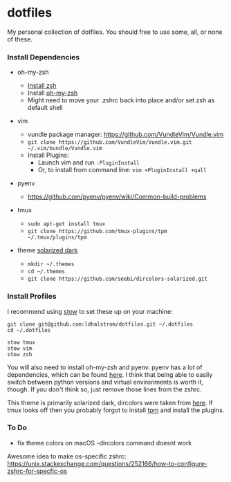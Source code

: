 # dotfiles

My personal collection of dotfiles. You should free to use some, all, or none of these.

### Install Dependencies
- oh-my-zsh
    - [Install zsh](https://github.com/ohmyzsh/ohmyzsh/wiki/Installing-ZSH)
    - Install [oh-my-zsh](https://ohmyz.sh/#install)
    - Might need to move your .zshrc back into place and/or set zsh as default shell
- vim
    - vundle package manager: https://github.com/VundleVim/Vundle.vim
    - `git clone https://github.com/VundleVim/Vundle.vim.git ~/.vim/bundle/Vundle.vim`
    - Install Plugins:
        - Launch vim and run `:PluginInstall`
        - Or, to install from command line: `vim +PluginInstall +qall`
- pyenv
    - https://github.com/pyenv/pyenv/wiki/Common-build-problems
- tmux
    - `sudo apt-get install tmux`
    - `git clone https://github.com/tmux-plugins/tpm ~/.tmux/plugins/tpm`

- theme [solarized dark](https://github.com/seebi/dircolors-solarized)
    - `mkdir ~/.themes`
    - `cd ~/.themes`
    - `git clone https://github.com/seebi/dircolors-solarized.git`

### Install Profiles

I recommend using [stow](https://www.gnu.org/software/stow/) to set these up on your machine:

```
git clone git@github.com:ldhalstrom/dotfiles.git ~/.dotfiles
cd ~/.dotfiles

stow tmux
stow vim
stow zsh
```

You will also need to install oh-my-zsh and pyenv. pyenv has a lot of dependencies, which can be found [here](https://github.com/pyenv/pyenv/wiki/Common-build-problems). I think that being able to easily switch between python versions and virtual environments is worth it, though. If you don't think so, just remove those lines from the zshrc.

This theme is primarily solarized dark, dircolors were taken from [here](https://github.com/seebi/dircolors-solarized). If tmux looks off then you probably forgot to install [tpm](https://github.com/tmux-plugins/tpm) and install the plugins.

### To Do

- fix theme colors on macOS
    -dircolors command doesnt work


Awesome idea to make os-specific zshrc: https://unix.stackexchange.com/questions/252166/how-to-configure-zshrc-for-specfic-os


